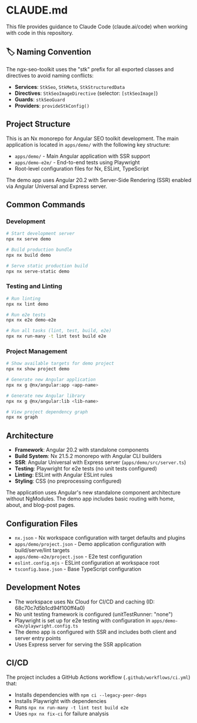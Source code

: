 # CLAUDE.md

This file provides guidance to Claude Code (claude.ai/code) when working with code in this repository.

## 🏷️ Naming Convention

The ngx-seo-toolkit uses the "stk" prefix for all exported classes and directives to avoid naming conflicts:

- **Services**: `StkSeo`, `StkMeta`, `StkStructuredData`
- **Directives**: `StkSeoImageDirective` (selector: `[stkSeoImage]`)
- **Guards**: `stkSeoGuard`
- **Providers**: `provideStkConfig()`

## Project Structure

This is an Nx monorepo for Angular SEO toolkit development. The main application is located in `apps/demo/` with the following key structure:

- `apps/demo/` - Main Angular application with SSR support
- `apps/demo-e2e/` - End-to-end tests using Playwright
- Root-level configuration files for Nx, ESLint, TypeScript

The demo app uses Angular 20.2 with Server-Side Rendering (SSR) enabled via Angular Universal and Express server.

## Common Commands

### Development
```bash
# Start development server
npx nx serve demo

# Build production bundle
npx nx build demo

# Serve static production build
npx nx serve-static demo
```

### Testing and Linting
```bash
# Run linting
npx nx lint demo

# Run e2e tests
npx nx e2e demo-e2e

# Run all tasks (lint, test, build, e2e)
npx nx run-many -t lint test build e2e
```

### Project Management
```bash
# Show available targets for demo project
npx nx show project demo

# Generate new Angular application
npx nx g @nx/angular:app <app-name>

# Generate new Angular library
npx nx g @nx/angular:lib <lib-name>

# View project dependency graph
npx nx graph
```

## Architecture

- **Framework**: Angular 20.2 with standalone components
- **Build System**: Nx 21.5.2 monorepo with Angular CLI builders
- **SSR**: Angular Universal with Express server (`apps/demo/src/server.ts`)
- **Testing**: Playwright for e2e tests (no unit tests configured)
- **Linting**: ESLint with Angular ESLint rules
- **Styling**: CSS (no preprocessing configured)

The application uses Angular's new standalone component architecture without NgModules. The demo app includes basic routing with home, about, and blog-post pages.

## Configuration Files

- `nx.json` - Nx workspace configuration with target defaults and plugins
- `apps/demo/project.json` - Demo application configuration with build/serve/lint targets
- `apps/demo-e2e/project.json` - E2e test configuration
- `eslint.config.mjs` - ESLint configuration at workspace root
- `tsconfig.base.json` - Base TypeScript configuration

## Development Notes

- The workspace uses Nx Cloud for CI/CD and caching (ID: 68c70c7d5b1cd94f100ff4a0)
- No unit testing framework is configured (unitTestRunner: "none")
- Playwright is set up for e2e testing with configuration in `apps/demo-e2e/playwright.config.ts`
- The demo app is configured with SSR and includes both client and server entry points
- Uses Express server for serving the SSR application

## CI/CD

The project includes a GitHub Actions workflow (`.github/workflows/ci.yml`) that:
- Installs dependencies with `npm ci --legacy-peer-deps`
- Installs Playwright with dependencies
- Runs `npx nx run-many -t lint test build e2e`
- Uses `npx nx fix-ci` for failure analysis